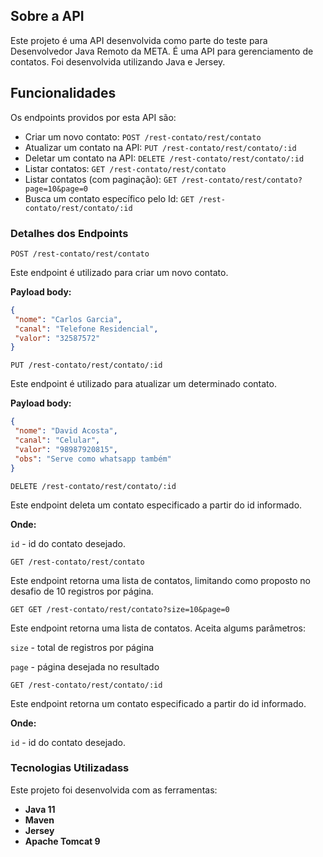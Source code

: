 ## Sobre a API

Este projeto é uma API desenvolvida como parte do teste para Desenvolvedor Java Remoto da META. É uma API para gerenciamento de contatos. Foi desenvolvida utilizando Java e Jersey.

## Funcionalidades

Os endpoints providos por esta API são:

* Criar um novo contato: `POST /rest-contato/rest/contato`
* Atualizar um contato na API: `PUT /rest-contato/rest/contato/:id`
* Deletar um contato na API: `DELETE /rest-contato/rest/contato/:id`
* Listar contatos: `GET /rest-contato/rest/contato`
* Listar contatos (com paginação): `GET /rest-contato/rest/contato?page=10&page=0`
* Busca um contato específico pelo Id: `GET /rest-contato/rest/contato/:id`

### Detalhes dos Endpoints

`POST /rest-contato/rest/contato`

Este endpoint é utilizado para criar um novo contato.

**Payload body:**

```json
{
 "nome": "Carlos Garcia",
 "canal": "Telefone Residencial",
 "valor": "32587572"
}
```

`PUT /rest-contato/rest/contato/:id`

Este endpoint é utilizado para atualizar um determinado contato.

**Payload body:**

```json
{
 "nome": "David Acosta",
 "canal": "Celular",
 "valor": "98987920815",
 "obs": "Serve como whatsapp também"
}
```

`DELETE /rest-contato/rest/contato/:id`

Este endpoint deleta um contato especificado a partir do id informado.

**Onde:**

`id` - id do contato desejado.

`GET /rest-contato/rest/contato`

Este endpoint retorna uma lista de contatos, limitando como proposto no desafio de 10 registros por página.

`GET GET /rest-contato/rest/contato?size=10&page=0`

Este endpoint retorna uma lista de contatos. Aceita algums parâmetros:

`size` - total de registros por página

`page` - página desejada no resultado

`GET /rest-contato/rest/contato/:id`

Este endpoint retorna um contato especificado a partir do id informado.

**Onde:**

`id` - id do contato desejado.

### Tecnologias Utilizadass

Este projeto foi desenvolvida com as ferramentas:

* **Java 11**
* **Maven**
* **Jersey**
* **Apache Tomcat 9** 
